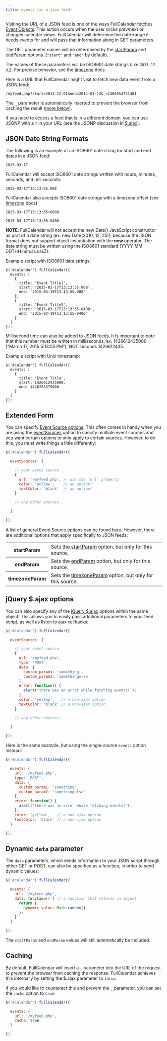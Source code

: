 ```yaml
---
title: events (as a json feed)
---
```


Visiting the URL of a JSON feed is one of the ways FullCalendar fetches [Event Objects](event-object). This action occurs when the user clicks prev/next or changes calendar views. FullCalendar will determine the date-range it needs events for and will pass that information along in GET parameters.

The GET parameter names will be determined by the [startParam](startParam) and [endParam](endParam) options. (`"start"` and `"end"` by default).

The values of these parameters will be ISO8601 date strings (like `2013-12-01`). For precise behavior, see the [timezone](timezone) docs.

Here is a URL that FullCalendar might visit to fetch new data event from a JSON feed:

`/myfeed.php?start=2013-12-01&end=2014-01-12&_=1386054751381`

The `_` parameter is automatically inserted to prevent the browser from caching the result ([more below](#caching)).

If you need to access a feed that is in a different domain, you can use JSONP with a `?` in your URL (see the JSONP discussion in [$.ajax](https://api.jquery.com/jQuery.ajax/)).

## JSON Date String Formats

The following is an example of an ISO8601 date string for start and end dates in a JSON feed:

`2015-03-17`

FullCalendar will accept ISO8601 date strings written with hours, minutes, seconds, and milliseconds:

`2015-03-17T13:13:55.008`

FullCalendar also accepts ISO8601 date strings with a timezone offset (see [timezone](timezone) docs):

`2015-03-17T13:13:55+0800`

`2015-03-17T13:13:55-0400`

**NOTE**: FullCalendar will not accept the new Date() JavaScript constructor as part of a date string (ex. new Date(2010, 12, 25)), because the JSON format does not support object instantiation with the **new** operator. The date string must be written using the ISO8601 standard (YYYY-MM-DDTHH:mm:ss.sssZ).

Example script with ISO8601 date strings:

```
$('#calendar').fullCalendar({
  events: [
    {
      title: 'Event Title1',
      start: '2015-03-17T13:13:55.008',
      end: '2015-03-19T13:13:55.008'
    },
    {
      title: 'Event Title2',
      start: '2015-03-17T13:13:55-0400',
      end: '2015-03-19T13:13:55-0400'
    }
  ]
});
```

Millisecond time can also be added to JSON feeds. It is important to note that this number must be written in milliseconds, ex. 1426612435000 (“March 17, 2015 5:13:55 PM”), NOT seconds 1426612435.

Example script with Unix timestamp:

```
$('#calendar').fullCalendar({
  events: [
    {
      title: 'Event Title',
      start: 1426612435000,
      end: 1426785379000
    }
  ]
});

```

## Extended Form

You can specify [Event Source options](event-source-object#options). This often comes in handy when you are using the [eventSources](eventSources) option to specify multiple event sources and you want certain options to only apply to certain sources. However, to do this, you must write things a little differently:

```js
$('#calendar').fullCalendar({

  eventSources: [

    // your event source
    {
      url: '/myfeed.php', // use the `url` property
      color: 'yellow',    // an option!
      textColor: 'black'  // an option!
    }

    // any other sources...

  ]

});
```

A list of general Event Source options can be found [here](event-source-object#options).
<span id='options'>However, there are additional options that apply specifically to JSON feeds:</span>

<table>
<tr>
<th>
startParam
</th>
<td>
Sets the <a href='startParam'>startParam</a> option, but only for this source.
</td>
</tr>
<tr>
<th>
endParam
</th>
<td>
Sets the <a href='endParam'>endParam</a> option, but only for this source.
</td>
</tr>
<tr>
<th>
timezoneParam
</th>
<td>
Sets the <a href='timezoneParam'>timezoneParam</a> option, but only for this source.
</td>
</tr>
</table>

## jQuery $.ajax options

You can also specify any of the [jQuery $.ajax](https://api.jquery.com/jQuery.ajax/) options within the same object! This allows you to easily pass additional parameters to your feed script, as well as listen to ajax callbacks:

```js
$('#calendar').fullCalendar({

  eventSources: [

    // your event source
    {
      url: '/myfeed.php',
      type: 'POST',
      data: {
        custom_param1: 'something',
        custom_param2: 'somethingelse'
      },
      error: function() {
        alert('there was an error while fetching events!');
      },
      color: 'yellow',   // a non-ajax option
      textColor: 'black' // a non-ajax option
    }

    // any other sources...

  ]

});
```

Here is the same example, but using the single-source `events` option instead:

```js
$('#calendar').fullCalendar({

  events: {
    url: '/myfeed.php',
    type: 'POST',
    data: {
      custom_param1: 'something',
      custom_param2: 'somethingelse'
    },
    error: function() {
      alert('there was an error while fetching events!');
    },
    color: 'yellow',   // a non-ajax option
    textColor: 'black' // a non-ajax option
  }

});
```

## Dynamic `data` parameter

The `data` parameters, which sends information to your JSON script through either GET or POST, can also be specified as a function, in order to send dynamic values:

```js
$('#calendar').fullCalendar({

  events: {
    url: '/myfeed.php',
    data: function() { // a function that returns an object
      return {
        dynamic_value: Math.random()
      };
    }
  }

});
```

The `startParam` and `endParam` values will still automatically be included.

## Caching

By default, FullCalendar will insert a `_` parameter into the URL of the request to prevent the browser from caching the response. FullCalendar achieves this internally by setting the $.ajax parameter to `false`.

If you would like to counteract this and prevent the `_` parameter, you can set the `cache` option to `true`:

```js
$('#calendar').fullCalendar({

  events: {
    url: '/myfeed.php',
    cache: true
  }

});
```
